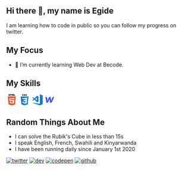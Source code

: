## Hi there 👋, my name is Egide

I am learning how to code in public so you can follow my progress on twitter.


## My Focus
- 🌱 I’m currently learning Web Dev at Becode.


## My Skills

<img src='https://github.com/egidehirwa/egidehirwa/blob/main/.github/html.png' alt='html' height='30'>    <img src='https://github.com/egidehirwa/egidehirwa/blob/main/.github/css.png' alt='css' height='30'>    <img src='https://github.com/egidehirwa/egidehirwa/blob/main/.github/visual-studio-code.png' alt='vscode' height='30'>  <img 
src='https://github.com/egidehirwa/egidehirwa/blob/main/.github/webflow.png' alt='webflow' height='30'>


## Random Things About Me

- I can solve the Rubik's Cube in less than 15s 
- I speak English, French, Swahili and Kinyarwanda
- I have been running daily since January 1st 2020


[<img src='https://cdn.jsdelivr.net/npm/simple-icons@3.0.1/icons/twitter.svg' alt='twitter' height='20'>](https://twitter.com/egidehirwa) 
[<img src='https://cdn.jsdelivr.net/npm/simple-icons@3.0.1/icons/hashnode.svg' alt='dev' height='20'>](https://egidehirwa.hashnode.dev/) 
[<img src='https://cdn.jsdelivr.net/npm/simple-icons@3.0.1/icons/codepen.svg' alt='codepen' height='20'>](https://codepen.io/egidehirwa) 
[<img src='https://cdn.jsdelivr.net/npm/simple-icons@3.0.1/icons/github.svg' alt='github' height='20'>](https://github.com/egidehirwa) 
